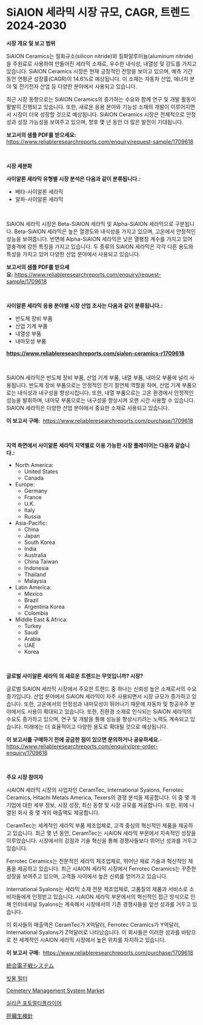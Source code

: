 <p><h1>SiAlON 세라믹 시장 규모, CAGR, 트렌드 2024-2030</h1></p><p><strong>시장 개요 및 보고 범위</strong></p>
<p><p>SiAlON Ceramics는 질화규소(silicon nitride)와 질화알루미늄(aluminum nitride)을 주원료로 사용하여 만들어진 세라믹 소재로, 우수한 내식성, 내열성 및 강도를 가지고 있습니다. SiAlON Ceramics 시장은 현재 긍정적인 전망을 보이고 있으며, 예측 기간 동안 연평균 성장률(CAGR)이 14.6%로 예상됩니다. 이 소재는 자동차 산업, 에너지 분야 및 전기전자 산업 등 다양한 분야에서 사용되고 있습니다.</p><p>최근 시장 동향으로는 SiAlON Ceramics의 증가하는 수요와 함께 연구 및 개발 활동이 활발히 진행되고 있습니다. 또한, 새로운 응용 분야와 기능성 소재의 개발이 이루어지면서 시장이 더욱 성장할 것으로 예상됩니다. SiAlON Ceramics 시장은 전체적으로 안정성과 성장 가능성을 보여주고 있으며, 향후 몇 년 동안 더 많은 발전이 기대됩니다.</p></p>
<p><strong>보고서의 샘플 PDF를 받으세요:</strong> <a href="https://www.reliableresearchreports.com/enquiry/request-sample/1709618">https://www.reliableresearchreports.com/enquiry/request-sample/1709618</a></p>
<p>&nbsp;</p>
<p><strong>시장 세분화</strong></p>
<p><strong>사이알론 세라믹 유형별 시장 분석은 다음과 같이 분류됩니다.:</strong></p>
<p><ul><li>베타-사이알론 세라믹</li><li>알파-사이알론 세라믹</li></ul></p>
<p>&nbsp;</p>
<p><p>SiAlON 세라믹 시장은 Beta-SiAlON 세라믹 및 Alpha-SiAlON 세라믹으로 구분됩니다. Beta-SiAlON 세라믹은 높은 열경도와 내식성을 가지고 있으며, 고온에서 안정적인 성능을 보여줍니다. 반면에 Alpha-SiAlON 세라믹은 낮은 열팽창 계수를 가지고 있어 열충격에 강한 특징을 가지고 있습니다. 두 종류의 SiAlON 세라믹은 각각 다른 용도와 특성을 가지고 있어 다양한 산업 분야에서 사용되고 있습니다.</p></p>
<p><strong>보고서의 샘플 PDF를 받으세요:</strong>&nbsp;<a href="https://www.reliableresearchreports.com/enquiry/request-sample/1709618">https://www.reliableresearchreports.com/enquiry/request-sample/1709618</a></p>
<p>&nbsp;</p>
<p><strong> 사이알론 세라믹 응용 분야별 시장 산업 조사는 다음과 같이 분류됩니다.:</strong></p>
<p><ul><li>반도체 장비 부품</li><li>산업 기계 부품</li><li>내열성 부품</li><li>내마모성 부품</li></ul></p>
<p><strong><a href="https://www.reliableresearchreports.com/sialon-ceramics-r1709618">https://www.reliableresearchreports.com/sialon-ceramics-r1709618</a></strong></p>
<p>&nbsp;</p>
<p><p>SiAlON 세라믹은 반도체 장비 부품, 산업 기계 부품, 내열 부품, 내마모 부품에 널리 사용됩니다. 반도체 장비 부품으로는 안정적인 전기 절연체 역할을 하며, 산업 기계 부품으로는 내식성과 내구성을 향상시킵니다. 또한, 내열 부품으로는 고온 환경에서 안정적인 성능을 발휘하며, 내마모 부품으로는 내구성을 향상시켜 오랜 시간 사용할 수 있습니다. SiAlON 세라믹은 다양한 산업 분야에서 중요한 소재로 사용되고 있습니다.</p></p>
<p><strong>이 보고서 구매:</strong>&nbsp; <a href="https://www.reliableresearchreports.com/purchase/1709618">https://www.reliableresearchreports.com/purchase/1709618</a></p>
<p>&nbsp;</p>
<p><strong>지역 측면에서 사이알론 세라믹 지역별로 이용 가능한 시장 플레이어는 다음과 같습니다.:</strong></p>
<p><ul>
    <li>
        North America:
        <ul>
            <li>United States</li>
            <li>Canada</li>
        </ul>
    </li>
    <li>
        Europe:
        <ul>
            <li>Germany</li>
            <li>France</li>
            <li>U.K.</li>
            <li>Italy</li>
            <li>Russia</li>
        </ul>
    </li>
    <li>
        Asia-Pacific:
        <ul>
            <li>China</li>
            <li>Japan</li>
            <li>South Korea</li>
            <li>India</li>
            <li>Australia</li>
            <li>China Taiwan</li>
            <li>Indonesia</li>
            <li>Thailand</li>
            <li>Malaysia</li>
        </ul>
    </li>
    <li>
        Latin America:
        <ul>
            <li>Mexico</li>
            <li>Brazil</li>
            <li>Argentina Korea</li>
            <li>Colombia</li>
        </ul>
    </li>
    <li>
        Middle East & Africa:
        <ul>
            <li>Turkey</li>
            <li>Saudi</li>
            <li>Arabia</li>
            <li>UAE</li>
            <li>Korea</li>
        </ul>
    </li>
    </ul></p>
<p>&nbsp;</p>
<p><strong>글로벌 사이알론 세라믹 의 새로운 트렌드는 무엇입니까? 시장?</strong></p>
<p><p>글로벌 SiAlON 세라믹 시장에서 주요한 트렌드 중 하나는 신뢰성 높은 소재로서의 수요 증가입니다. 산업 분야에서 SiAlON 세라믹이 자주 사용되면서 시장 규모가 증가하고 있습니다. 또한, 고온에서의 안정성과 내마모성이 뛰어나기 때문에 자동차 및 항공우주 분야에서도 사용이 확대되고 있습니다. 또한, 친환경 소재로 인식되는 SiAlON 세라믹의 수요도 증가하고 있으며, 연구 및 개발을 통해 성능을 향상시키려는 노력도 계속되고 있습니다. 미래에는 더 효율적이고 다양한 용도로 확대될 것으로 예상됩니다.</p></p>
<p><strong>이 보고서를 구매하기 전에 궁금한 점이 있으면 문의하거나 공유하세요.</strong>- <a href="https://www.reliableresearchreports.com/enquiry/pre-order-enquiry/1709618">https://www.reliableresearchreports.com/enquiry/pre-order-enquiry/1709618</a></p>
<p>&nbsp;</p>
<p><strong>주요 시장 참여자</strong></p>
<p><p>시AlON 세라믹 시장의 사업자인 CeramTec, International Syalons, Ferrotec Ceramics, Hitachi Metals America, Texers의 경쟁 분석을 제공합니다. 이 중 몇 개 기업에 대한 세부 정보, 시장 성장, 최신 동향 및 시장 규모를 제공합니다. 또한, 위에 나열된 회사 중 몇 개의 매출액도 제공합니다.</p><p>CeramTec는 세계적인 세라믹 부품 제조업체로, 고객 중심의 혁신적인 제품을 제공하고 있습니다. 최근 몇 년 동안, CeramTec는 시AlON 세라믹 부문에서 지속적인 성장을 이루었습니다. 시장에서의 강점과 기술 혁신을 통해 경쟁사들보다 뛰어난 성과를 거두고 있습니다.</p><p>Ferrotec Ceramics는 전문적인 세라믹 제조업체로, 뛰어난 재료 기술과 혁신적인 제품을 제공하고 있습니다. 최근 시AlON 세라믹 시장에서 Ferrotec Ceramics는 꾸준한 성장을 보여주고 있으며, 고객들 사이에서 높은 신뢰를 얻어가고 있습니다.</p><p>International Syalons는 세라믹 소재 전문 제조업체로, 고품질의 제품과 서비스로 소비자들에게 인정받고 있습니다. 시AlON 세라믹 부문에서의 혁신적인 접근 방식으로 인해 인터네셔널 Syalons는 계속해서 시장에서의 기존 경쟁사들을 앞선 성과를 거두고 있습니다.</p><p>이 회사들의 매출액은 CeramTec가 X억달러, Ferrotec Ceramics가 Y억달러, International Syalons가 Z억달러로 나타났습니다. 이 회사들은 이러한 성과를 바탕으로 전 세계적인 시AlON 세라믹 시장에서 높은 위치를 차지하고 있습니다.</p></p>
<p><strong>이 보고서 구매:</strong>&nbsp;&nbsp;<a href="https://www.reliableresearchreports.com/purchase/1709618">https://www.reliableresearchreports.com/purchase/1709618</a></p>
<p><p><a href="https://medium.com/@raymanta28/2024%E5%B9%B4%E3%81%8B%E3%82%892031%E5%B9%B4%E3%81%BE%E3%81%A7%E3%81%AE%E6%9C%9F%E9%96%93%E3%81%AB%E4%BA%88%E6%B8%AC%E3%81%95%E3%82%8C%E3%82%8B%E7%B5%B1%E5%90%88%E9%9B%BB%E5%AD%90%E6%88%A6%E3%82%B7%E3%82%B9%E3%83%86%E3%83%A0%E3%81%AE%E5%B8%82%E5%A0%B4%E5%88%86%E6%9E%90%E3%81%A8%E8%A6%8F%E6%A8%A1%E4%BA%88%E6%B8%AC-fb9ef3517a84">統合電子戦システム</a></p><p><a href="https://medium.com/@juliastanley2022/2024%EB%85%84%EB%B6%80%ED%84%B0-2031%EB%85%84%EA%B9%8C%EC%A7%80%EC%9D%98-%EA%B8%B0%EA%B0%84%EC%9D%84-%EC%9C%84%ED%95%9C-%EB%B9%84%EC%98%A4%EB%8A%94-%EB%AC%BC-%ED%95%84%ED%84%B0-%EC%8B%9C%EC%9E%A5-%EB%B6%84%EC%84%9D-%EB%B0%8F-%EA%B7%9C%EB%AA%A8-%EC%98%88%EC%B8%A1-f3d9e8b00104">빗물 필터</a></p><p><a href="https://github.com/myacatherineblakecaczo9vcsw/Market-Research-Report-List-2/blob/main/cemetery-management-system-market.md">Cemetery Management System Market</a></p><p><a href="https://medium.com/@hugofirst44/%EC%8B%A4%EB%A6%AC%EC%BD%98-%ED%8F%AC%ED%86%A0%EB%A9%80%ED%8B%B0%ED%94%8C%EB%9D%BC%EC%9D%B4%EC%96%B4-%EC%8B%9C%EC%9E%A5-%EB%B6%84%EC%84%9D-cagr-%EC%8B%9C%EC%9E%A5-%EC%84%B8%EB%B6%84%ED%99%94-%EB%B0%8F-%EA%B8%80%EB%A1%9C%EB%B2%8C-%EC%82%B0%EC%97%85-%EA%B0%9C%EC%9A%94-fce86fa8b9d7">실리콘 포토멀티플라이어</a></p><p><a href="https://medium.com/@anabelavenport7854/%E8%82%9D%E8%87%93%E7%94%9F%E6%A4%9C%E9%87%9D%E5%B8%82%E5%A0%B4%E3%81%AE%E5%88%86%E6%9E%90-%E3%82%B0%E3%83%AD%E3%83%BC%E3%83%90%E3%83%AB%E7%94%A3%E6%A5%AD%E3%81%AE%E5%B1%95%E6%9C%9B%E3%81%A8%E4%BA%88%E6%B8%AC-2024%E5%B9%B4%E3%81%8B%E3%82%892031%E5%B9%B4-98bb884d19be">肝臓生検針</a></p></p>